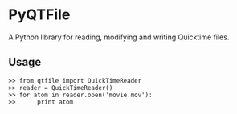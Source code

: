 PyQTFile
========

A Python library for reading, modifying and writing Quicktime files.

Usage
-----

	>> from qtfile import QuickTimeReader
	>> reader = QuickTimeReader()
	>> for atom in reader.open('movie.mov'):
	>>		print atom
